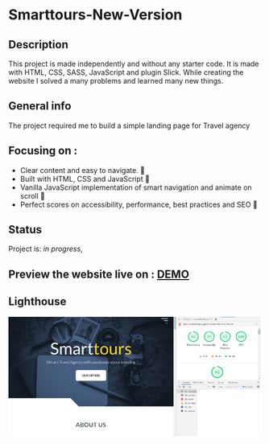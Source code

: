 # Smarttours-New-Version

## Description 
This project is made independently and without any starter code. It is made with HTML, CSS, SASS, JavaScript and plugin Slick.
While creating the website I solved a many problems and learned many new things.

## General info
The project required me to build a simple landing page for Travel agency

## Focusing on :
- Clear content and easy to navigate. 🚀
- Built with HTML, CSS and JavaScript 🚀
- Vanilla JavaScript implementation of smart navigation and animate on scroll 🚀
- Perfect scores on accessibility, performance, best practices and SEO 🚀

## Status

Project is: _in progress_,

## Preview the website live on : [DEMO]( https://carolinafledgling.github.io/smarttours-New-Version/)

## Lighthouse
![](img/small/lighthouse.jpg)












